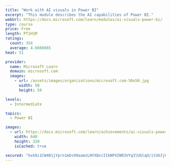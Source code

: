 ```yaml
---
title: "Work with AI visuals in Power BI"
excerpt: "This module describes the AI capabilities of Power BI."
webUrl: https://docs.microsoft.com/learn/modules/ai-visuals-power-bi/
type: course
price: Free
length: PT1H1M
ratings:
  count: 354
  average: 4.6666665
heat: 51

provider:
  name: Microsoft Learn
  domain: microsoft.com
  images:
    - url: /assets/images/organizations/microsoft.com-50x50.jpg
      width: 50
      height: 50

levels:
  - Intermediate

topics:
  - Power BI

images:
  - url: https://docs.microsoft.com/learn/achievements/ai-visuals-power-bi-social.png
    width: 640
    height: 320
    isCached: true

secured: "hxk9i1CW401jYprn1mbv99aamzLHYXBzcIIkNPXINR3VYq3lUblqO/itUUJj0oCiJFgVd93aZu804+Op6uGVwke7sLa+b9qSiCDJUo2x93FAcM0FdKx23oVhCUG8MCCIFKOJWcIdw40d7FEYe8YCAOkBspJPTcXJFzVTO9T+nbMik+mbJB9Nrom+KOXKm7PvKXRTUd5g91L/+lCiYK7CadHJW3cdI5VKSajS5hmO3GGLVpmidSep6rFNJjQQ23DnTa7MeQD29WtMM2jbKv4MyoCd/pbvPBW/l1Dqz6TIriwRXMYX2b/79ZlBn4Hak1VJfYu1aiWiZOmCVewdbvENT4bPit56HRnvzJgBU6BhclDBmwEzoJCzbTtQwSfnbL9vbCVncVexZLZ47bG6gZmhkUH28jMi46CRZsZ8KS3Kzsg=;jcRukyDnL+cx0VgWXygWLg=="
---
```


